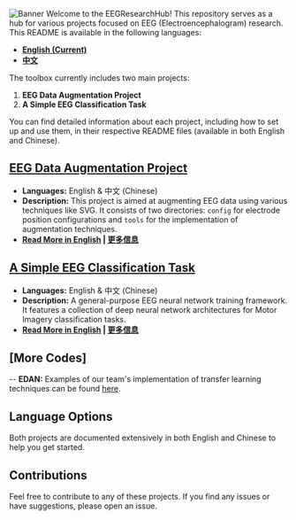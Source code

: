 ![Banner](__docs__/logo.svg)
Welcome to the EEGResearchHub! This repository serves as a hub for various projects focused on EEG (Electroencephalogram) research. This README is available in the following languages:

- **[English (Current)](./README.md)**
- **[中文](./README_Ch.md)**

The toolbox currently includes two main projects:

1. **EEG Data Augmentation Project**
2. **A Simple EEG Classification Task**

You can find detailed information about each project, including how to set up and use them, in their respective README files (available in both English and Chinese).

## [EEG Data Augmentation Project](./EEG-Data-Augmentation/README_En.md)

- **Languages:** English & 中文 (Chinese)
- **Description:** This project is aimed at augmenting EEG data using various techniques like SVG. It consists of two directories: `config` for electrode position configurations and `tools` for the implementation of augmentation techniques.
- **[Read More in English](./EEG_Novel_Data_Augmentation/README_En.md) | [更多信息](./EEG_Novel_Data_Augmentation/README_Ch.md)**

## [A Simple EEG Classification Task](./A_Quick_EEG_Classification/README_En.md)

- **Languages:** English & 中文 (Chinese)
- **Description:** A general-purpose EEG neural network training framework. It features a collection of deep neural network architectures for Motor Imagery classification tasks.
- **[Read More in English](./A_Quick_EEG_Classification/README_En.md) | [更多信息](./A_Quick_EEG_Classification/README_Ch.md)**

## [More Codes]
-- **EDAN:** Examples of our team's implementation of transfer learning techniques can be found [here](https://github.com/OrangeP0P/EDAN).
## Language Options

Both projects are documented extensively in both English and Chinese to help you get started.

## Contributions

Feel free to contribute to any of these projects. If you find any issues or have suggestions, please open an issue.

